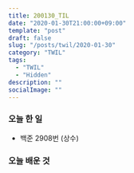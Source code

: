 ```yaml
---
title: 200130_TIL
date: "2020-01-30T21:00:00+09:00"
template: "post"
draft: false
slug: "/posts/twil/2020-01-30"
category: "TWIL"
tags:
  - "TWIL"
  - "Hidden"
description: ""
socialImage: ""
---
```


### 오늘 한 일

- 백준 2908번 (상수)
  
   
### 오늘 배운 것